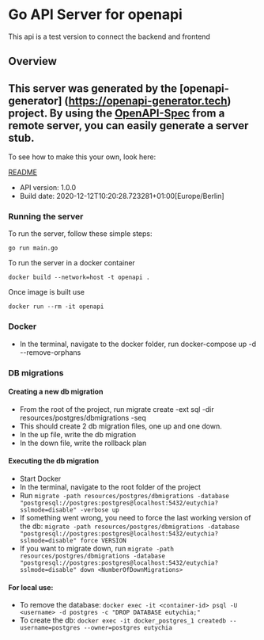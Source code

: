 # Go API Server for openapi

This api is a test version to connect the backend and frontend

## Overview
This server was generated by the [openapi-generator]
(https://openapi-generator.tech) project.
By using the [OpenAPI-Spec](https://github.com/OAI/OpenAPI-Specification) from a remote server, you can easily generate a server stub.  
-

To see how to make this your own, look here:

[README](https://openapi-generator.tech)

- API version: 1.0.0
- Build date: 2020-12-12T10:20:28.723281+01:00[Europe/Berlin]


### Running the server
To run the server, follow these simple steps:

```
go run main.go
```

To run the server in a docker container
```
docker build --network=host -t openapi .
```

Once image is built use
```
docker run --rm -it openapi 
```

### Docker
- In the terminal, navigate to the docker folder, run docker-compose up -d --remove-orphans

### DB migrations

#### Creating a new db migration
- From the root of the project, run migrate create -ext sql -dir resources/postgres/dbmigrations -seq <NameOfMigrationFile>
- This should create 2 db migration files, one up and one down.
- In the up file, write the db migration
- In the down file, write the rollback plan

#### Executing the db migration
- Start Docker 
- In the terminal, navigate to the root folder of the project
- Run `migrate -path resources/postgres/dbmigrations -database "postgresql://postgres:postgres@localhost:5432/eutychia?sslmode=disable" -verbose up`
- If something went wrong, you need to force the last working version of the db:
`migrate -path resources/postgres/dbmigrations -database "postgresql://postgres:postgres@localhost:5432/eutychia?sslmode=disable" force VERSION` 
- If you want to migrate down, run `migrate -path resources/postgres/dbmigrations -database "postgresql://postgres:postgres@localhost:5432/eutychia?sslmode=disable" down <NumberOfDownMigrations>` 

#### For local use:
- To remove the database: `docker exec -it <container-id> psql -U <username> -d postgres -c "DROP DATABASE eutychia;"`
- To create the db: `docker exec -it docker_postgres_1 createdb --username=postgres --owner=postgres eutychia`
